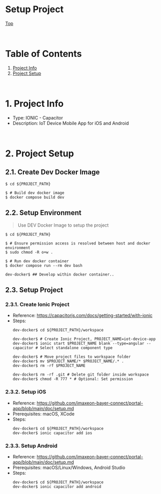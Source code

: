 # Setup Project

[Top](./README.md)

<br>

# Table of Contents
1. [Project Info](#ProjectInfo)
2. [Project Setup](#ProjectSetup)

<br>

# 1. Project Info <a name="ProjectInfo"></a>
- Type: IONIC - Capacitor
- Description: IoT Device Mobile App for iOS and Android

<br>

# 2. Project Setup <a name="ProjectSetup"></a>

## 2.1. Create Dev Docker Image
```console
$ cd ${PROJECT_PATH}

$ # Build dev docker image
$ docker compose build dev
```

## 2.2. Setup Environment
> Use DEV Docker Image to setup the project
```console
$ cd ${PROJECT_PATH}

$ # Ensure permission access is resolved between host and docker environment
$ sudo chmod -R o+w . 

$ # Run dev docker container
$ docker compose run --rm dev bash

dev-docker$ ## Develop within docker container..
```

## 2.3. Setup Project

### 2.3.1. Create Ionic Project
- Reference: https://capacitorjs.com/docs/getting-started/with-ionic
- Steps:
    ```console
    dev-docker$ cd ${PROJECT_PATH}/workspace

    dev-docker$ # Create Ionic Project, PROJECT_NAME=iot-device-app
    dev-docker$ ionic start $PROJECT_NAME blank --type=angular --capacitor # Select standalone component type

    dev-docker$ # Move project files to workspace folder
    dev-docker$ mv $PROJECT_NAME/* $PROJECT_NAME/.* .
    dev-docker$ rm -rf $PROJECT_NAME

    dev-docker$ rm -rf .git # Delete git folder inside workspace
    dev-docker$ chmod -R 777 * # Optional: Set permission
    ```

### 2.3.2. Setup iOS
- Reference: https://github.com/imaxeon-bayer-connect/portal-app/blob/main/doc/setup.md
- Prerequisites: macOS, XCode
- Steps:
    ```console
    dev-docker$ cd ${PROJECT_PATH}/workspace
    dev-docker$ ionic capacitor add ios
    ```

### 2.3.3. Setup Android
- Reference: https://github.com/imaxeon-bayer-connect/portal-app/blob/main/doc/setup.md
- Prerequisites: macOS/Linux/Windows, Android Studio
- Steps:
    ```console
    dev-docker$ cd ${PROJECT_PATH}/workspace
    dev-docker$ ionic capacitor add android
    ```

<br>

